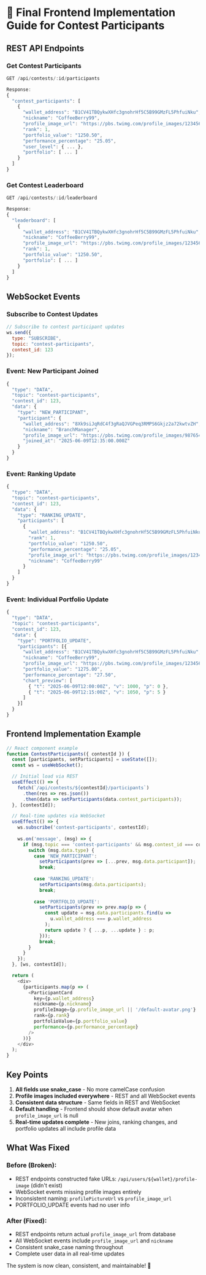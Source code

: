 # 📱 Final Frontend Implementation Guide for Contest Participants

## REST API Endpoints

### Get Contest Participants
```javascript
GET /api/contests/:id/participants

Response:
{
  "contest_participants": [
    {
      "wallet_address": "B1CV41TBQykwXHfc3gnohrHf5C5B99GMzFL5PhfuiNku",
      "nickname": "CoffeeBerry99",
      "profile_image_url": "https://pbs.twimg.com/profile_images/1234567890.jpg",
      "rank": 1,
      "portfolio_value": "1250.50",
      "performance_percentage": "25.05",
      "user_level": { ... },
      "portfolio": [ ... ]
    }
  ]
}
```

### Get Contest Leaderboard
```javascript
GET /api/contests/:id/leaderboard

Response:
{
  "leaderboard": [
    {
      "wallet_address": "B1CV41TBQykwXHfc3gnohrHf5C5B99GMzFL5PhfuiNku",
      "nickname": "CoffeeBerry99",
      "profile_image_url": "https://pbs.twimg.com/profile_images/1234567890.jpg",
      "rank": 1,
      "portfolio_value": "1250.50",
      "portfolio": [ ... ]
    }
  ]
}
```

## WebSocket Events

### Subscribe to Contest Updates
```javascript
// Subscribe to contest participant updates
ws.send({
  type: "SUBSCRIBE",
  topic: "contest-participants",
  contest_id: 123
});
```

### Event: New Participant Joined
```javascript
{
  "type": "DATA",
  "topic": "contest-participants",
  "contest_id": 123,
  "data": {
    "type": "NEW_PARTICIPANT",
    "participant": {
      "wallet_address": "8Xk9siJqRdC4f3gRaQJVGPeq3RMPS6Gkjz2a72kwtvZH",
      "nickname": "BranchManager",
      "profile_image_url": "https://pbs.twimg.com/profile_images/987654321.jpg",
      "joined_at": "2025-06-09T12:35:00.000Z"
    }
  }
}
```

### Event: Ranking Update
```javascript
{
  "type": "DATA",
  "topic": "contest-participants",
  "contest_id": 123,
  "data": {
    "type": "RANKING_UPDATE",
    "participants": [
      {
        "wallet_address": "B1CV41TBQykwXHfc3gnohrHf5C5B99GMzFL5PhfuiNku",
        "rank": 1,
        "portfolio_value": "1250.50",
        "performance_percentage": "25.05",
        "profile_image_url": "https://pbs.twimg.com/profile_images/1234567890.jpg",
        "nickname": "CoffeeBerry99"
      }
    ]
  }
}
```

### Event: Individual Portfolio Update
```javascript
{
  "type": "DATA",
  "topic": "contest-participants",
  "contest_id": 123,
  "data": {
    "type": "PORTFOLIO_UPDATE",
    "participants": [{
      "wallet_address": "B1CV41TBQykwXHfc3gnohrHf5C5B99GMzFL5PhfuiNku",
      "nickname": "CoffeeBerry99",
      "profile_image_url": "https://pbs.twimg.com/profile_images/1234567890.jpg",
      "portfolio_value": "1275.00",
      "performance_percentage": "27.50",
      "chart_preview": [
        { "t": "2025-06-09T12:00:00Z", "v": 1000, "p": 0 },
        { "t": "2025-06-09T12:15:00Z", "v": 1050, "p": 5 }
      ]
    }]
  }
}
```

## Frontend Implementation Example

```javascript
// React component example
function ContestParticipants({ contestId }) {
  const [participants, setParticipants] = useState([]);
  const ws = useWebSocket();

  // Initial load via REST
  useEffect(() => {
    fetch(`/api/contests/${contestId}/participants`)
      .then(res => res.json())
      .then(data => setParticipants(data.contest_participants));
  }, [contestId]);

  // Real-time updates via WebSocket
  useEffect(() => {
    ws.subscribe('contest-participants', contestId);
    
    ws.on('message', (msg) => {
      if (msg.topic === 'contest-participants' && msg.contest_id === contestId) {
        switch (msg.data.type) {
          case 'NEW_PARTICIPANT':
            setParticipants(prev => [...prev, msg.data.participant]);
            break;
            
          case 'RANKING_UPDATE':
            setParticipants(msg.data.participants);
            break;
            
          case 'PORTFOLIO_UPDATE':
            setParticipants(prev => prev.map(p => {
              const update = msg.data.participants.find(u => 
                u.wallet_address === p.wallet_address
              );
              return update ? { ...p, ...update } : p;
            }));
            break;
        }
      }
    });
  }, [ws, contestId]);

  return (
    <div>
      {participants.map(p => (
        <ParticipantCard
          key={p.wallet_address}
          nickname={p.nickname}
          profileImage={p.profile_image_url || '/default-avatar.png'}
          rank={p.rank}
          portfolioValue={p.portfolio_value}
          performance={p.performance_percentage}
        />
      ))}
    </div>
  );
}
```

## Key Points

1. **All fields use snake_case** - No more camelCase confusion
2. **Profile images included everywhere** - REST and all WebSocket events
3. **Consistent data structure** - Same fields in REST and WebSocket
4. **Default handling** - Frontend should show default avatar when `profile_image_url` is null
5. **Real-time updates complete** - New joins, ranking changes, and portfolio updates all include profile data

## What Was Fixed

### Before (Broken):
- REST endpoints constructed fake URLs: `/api/users/${wallet}/profile-image` (didn't exist)
- WebSocket events missing profile images entirely
- Inconsistent naming: `profilePictureUrl` vs `profile_image_url`
- PORTFOLIO_UPDATE events had no user info

### After (Fixed):
- REST endpoints return actual `profile_image_url` from database
- All WebSocket events include `profile_image_url` and `nickname`
- Consistent snake_case naming throughout
- Complete user data in all real-time updates

The system is now clean, consistent, and maintainable! 🚀